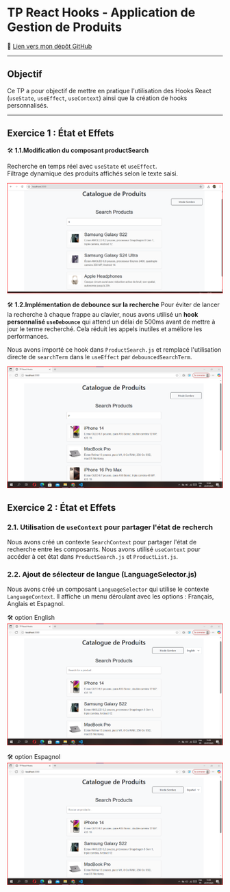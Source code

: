 # TP React Hooks - Application de Gestion de Produits  

🔗 [Lien vers mon dépôt GitHub](https://github.com/ZAINABELARABI/TP-React-hooks)

---

## Objectif 

Ce TP a pour objectif de mettre en pratique l'utilisation des Hooks React (`useState`, `useEffect`, `useContext`) ainsi que la création de hooks personnalisés.

---

## Exercice 1 : État et Effets


🛠️ **1.1.Modification du composant productSearch**

Recherche en temps réel avec `useState` et `useEffect`.  
Filtrage dynamique des produits affichés selon le texte saisi.

![Description de l'image](images/Screen1.png)  

🛠️ **1.2.Implémentation de debounce sur la recherche**
Pour éviter de lancer la recherche à chaque frappe au clavier, nous avons utilisé un **hook personnalisé `useDebounce`** qui attend un délai de 500ms avant de mettre à jour le terme recherché. Cela réduit les appels inutiles et améliore les performances.

Nous avons importé ce hook dans `ProductSearch.js` et remplacé l'utilisation directe de `searchTerm` dans le `useEffect` par `debouncedSearchTerm`.

![Description de l'image](images/Screen1.2.png)  

## Exercice 2 : État et Effets
### 2.1. Utilisation de `useContext` pour partager l'état de recherch
Nous avons créé un contexte `SearchContext` pour partager l'état de recherche entre les
composants. Nous avons utilisé `useContext` pour accéder à cet état
dans `ProductSearch.js` et `ProductList.js`.

### 2.2. Ajout de sélecteur de langue (LanguageSelector.js)
Nous avons créé un composant `LanguageSelector` qui utilise le contexte `LanguageContext`. Il affiche un menu déroulant avec les options : Français, Anglais et Espagnol.

🛠️ option English
![Description de l'image](images/English.png) 

🛠️ option Espagnol
![Description de l'image](images/Esp.png)  